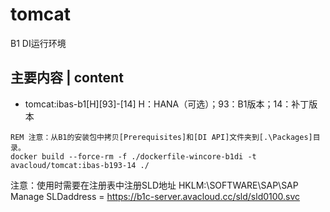 # tomcat
B1 DI运行环境

## 主要内容 | content
* tomcat:ibas-b1[H][93]-[14]  H：HANA（可选）；93：B1版本；14：补丁版本
~~~
REM 注意：从B1的安装包中拷贝[Prerequisites]和[DI API]文件夹到[.\Packages]目录。
docker build --force-rm -f ./dockerfile-wincore-b1di -t avacloud/tomcat:ibas-b193-14 ./
~~~
注意：使用时需要在注册表中注册SLD地址
HKLM:\SOFTWARE\SAP\SAP Manage
SLDaddress = https://b1c-server.avacloud.cc/sld/sld0100.svc
